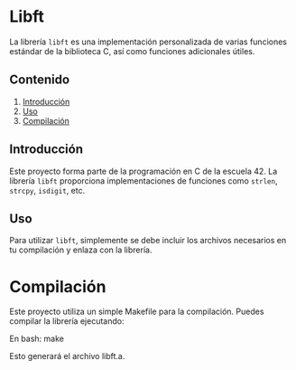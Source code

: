 # Libft

La librería `libft` es una implementación personalizada de varias funciones estándar de la biblioteca C, así como funciones adicionales útiles.

## Contenido

1. [Introducción](#introducción)
2. [Uso](#uso)
3. [Compilación](#compilación)


## Introducción

Este proyecto forma parte de la programación en C de la escuela 42. La librería `libft` proporciona implementaciones de funciones como `strlen`, `strcpy`, `isdigit`, etc.

## Uso

Para utilizar `libft`, simplemente se debe incluir los archivos necesarios en tu compilación y enlaza con la librería. 

# Compilación
Este proyecto utiliza un simple Makefile para la compilación. Puedes compilar la librería ejecutando:

En bash: make

Esto generará el archivo libft.a.

